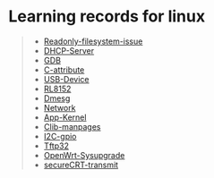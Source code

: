 # Learning records for linux

> - [Readonly-filesystem-issue](https://nbviewer.jupyter.org/github/openxzx/learn-records/blob/master/linux/readonly/readonly-system-issue.ipynb)
> - [DHCP-Server](https://nbviewer.jupyter.org/github/openxzx/learn-records/blob/master/linux/dhcp/dhcp-server.ipynb)
> - [GDB](https://nbviewer.jupyter.org/github/openxzx/learn-records/blob/master/linux/gdb/gdb.ipynb)
> - [C-attribute](https://nbviewer.jupyter.org/github/openxzx/learn-records/blob/master/linux/c-attribute/c-attribute.ipynb)
> - [USB-Device](https://nbviewer.jupyter.org/github/openxzx/learn-records/blob/master/linux/usbdev/usb-device.ipynb)
> - [RL8152](https://nbviewer.jupyter.org/github/openxzx/learn-records/blob/master/linux/RL8152/RL8152-driver.ipynb)
> - [Dmesg](https://nbviewer.jupyter.org/github/openxzx/learn-records/blob/master/linux/dmesg/dmesg.ipynb)
> - [Network](https://nbviewer.jupyter.org/github/openxzx/learn-records/blob/master/linux/network/network.ipynb)
> - [App-Kernel](https://nbviewer.jupyter.org/github/openxzx/learn-records/blob/master/linux/app-kernel/user-kernel-switch.ipynb)
> - [Clib-manpages](https://nbviewer.jupyter.org/github/openxzx/learn-records/blob/master/linux/manpages/clib-manpages.ipynb)
> - [I2C-gpio](https://nbviewer.jupyter.org/github/openxzx/learn-records/blob/master/linux/i2c-gpio/i2c-gpio.ipynb)
> - [Tftp32](https://nbviewer.jupyter.org/github/openxzx/learn-records/blob/master/linux/tftpd32/tftp32.ipynb)
> - [OpenWrt-Sysupgrade](https://nbviewer.jupyter.org/github/openxzx/learn-records/blob/master/linux/openwrt-sysupgrade/openwrt-sysupgrade.ipynb)
> - [secureCRT-transmit](https://nbviewer.jupyter.org/github/openxzx/learn-records/blob/master/linux/secureCRT-transmit/secureCRT-transmit.ipynb)
